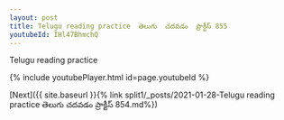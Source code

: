 ```yaml
---
layout: post
title: Telugu reading practice  తెలుగు  చదవడం  ప్రాక్టీస్ 855
youtubeId: IHl47BhmchQ
---
```

 
 
Telugu reading practice
 
 
 
 
 


{% include youtubePlayer.html id=page.youtubeId %}
 
[Next]({{ site.baseurl }}{% link  split1/_posts/2021-01-28-Telugu reading practice  తెలుగు  చదవడం  ప్రాక్టీస్ 854.md%})
 
